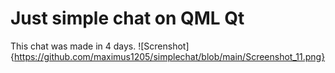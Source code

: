 # Just simple chat on QML Qt
This chat was made in 4 days.
![Screnshot]{https://github.com/maximus1205/simplechat/blob/main/Screenshot_11.png}
